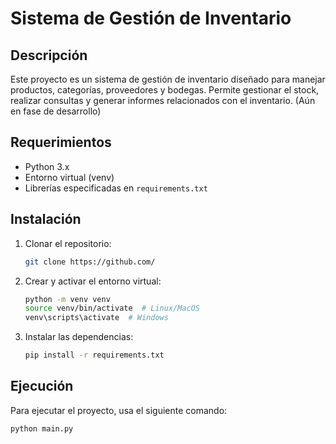 # Sistema de Gestión de Inventario

## Descripción
Este proyecto es un sistema de gestión de inventario diseñado para manejar productos, categorías, proveedores y bodegas. Permite gestionar el stock, realizar consultas y generar informes relacionados con el inventario. (Aún en fase de desarrollo)

## Requerimientos
- Python 3.x
- Entorno virtual (venv)
- Librerías especificadas en `requirements.txt`

## Instalación
1. Clonar el repositorio:
    ```bash
    git clone https://github.com/
    ```
2. Crear y activar el entorno virtual:
    ```bash
    python -m venv venv
    source venv/bin/activate  # Linux/MacOS
    venv\scripts\activate  # Windows
    ```
3. Instalar las dependencias:
    ```bash
    pip install -r requirements.txt
    ```

## Ejecución
Para ejecutar el proyecto, usa el siguiente comando:
```bash
python main.py
